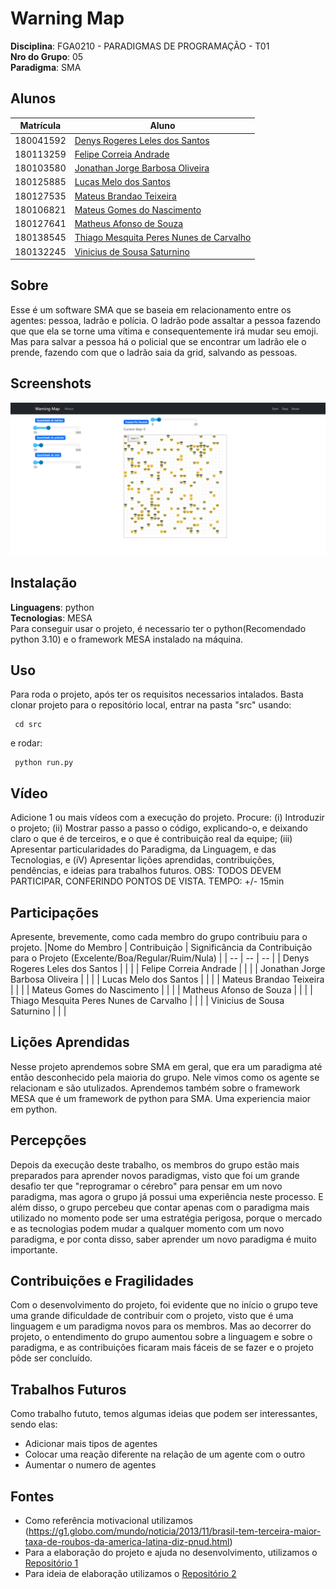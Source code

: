 # Warning Map

**Disciplina**: FGA0210 - PARADIGMAS DE PROGRAMAÇÃO - T01 <br>
**Nro do Grupo**: 05<br>
**Paradigma**: SMA<br>

## Alunos

|Matrícula | Aluno |
| -- | -- |
| 180041592  |  [Denys Rogeres Leles dos Santos](https://github.com/DenysRogeres) |
| 180113259  |  [Felipe Correia Andrade](https://github.com/Percon12) |
| 180103580  |  [Jonathan Jorge Barbosa Oliveira](https://github.com/Jonathan-Oliveira) |
| 180125885  |  [Lucas Melo dos Santos](https://github.com/luucas-melo) |
| 180127535  |  [Mateus Brandao Teixeira](https://github.com/mateusbrandaot) |
| 180106821  |  [Mateus Gomes do Nascimento](https://github.com/matgomes21) |
| 180127641  |  [Matheus Afonso de Souza](https://github.com/Matheusafonsouza) |
| 180138545  |  [Thiago Mesquita Peres Nunes de Carvalho](https://github.com/thiagompc) |
| 180132245  |  [Vinicius de Sousa Saturnino](https://github.com/viniciussaturnino) |

## Sobre

Esse é um software SMA que se baseia em relacionamento entre os agentes: pessoa, ladrão e polícia. O ladrão pode assaltar a pessoa fazendo que que ela se torne uma vítima e consequentemente irá mudar seu emoji. Mas para salvar a pessoa há o policial que se encontrar um ladrão ele o prende, fazendo com que o ladrão saia da grid, salvando as pessoas.

## Screenshots

![interface](src/assets/interface.png)

## Instalação

**Linguagens**: python<br>
**Tecnologias**: MESA<br>
Para conseguir usar o projeto, é necessario ter o python(Recomendado python 3.10) e o framework MESA instalado na máquina.

## Uso

Para roda o projeto, após ter os requisitos necessarios intalados. Basta clonar projeto para o repositório local, entrar na pasta "src" usando:
<pre><code> cd src
</code></pre>
e rodar:
<pre><code> python run.py
</code></pre>

## Vídeo

Adicione 1 ou mais vídeos com a execução do projeto.
Procure:
(i) Introduzir o projeto;
(ii) Mostrar passo a passo o código, explicando-o, e deixando claro o que é de terceiros, e o que é contribuição real da equipe;
(iii) Apresentar particularidades do Paradigma, da Linguagem, e das Tecnologias, e
(iV) Apresentar lições aprendidas, contribuições, pendências, e ideias para trabalhos futuros.
OBS: TODOS DEVEM PARTICIPAR, CONFERINDO PONTOS DE VISTA.
TEMPO: +/- 15min

## Participações

Apresente, brevemente, como cada membro do grupo contribuiu para o projeto.
|Nome do Membro | Contribuição | Significância da Contribuição para o Projeto (Excelente/Boa/Regular/Ruim/Nula) |
| -- | -- | -- |
| Denys Rogeres Leles dos Santos  |   |  |
| Felipe Correia Andrade  |   |   |
| Jonathan Jorge Barbosa Oliveira  |   |  |
| Lucas Melo dos Santos  |   |  |
| Mateus Brandao Teixeira  |   |  |
| Mateus Gomes do Nascimento  |   |  |
| Matheus Afonso de Souza  |   |  |
| Thiago Mesquita Peres Nunes de Carvalho  |   |  |
| Vinicius de Sousa Saturnino  |   |  |

## Lições Aprendidas

Nesse projeto aprendemos sobre SMA em geral, que era um paradigma até então desconhecido pela maioria do grupo. Nele vimos como os agente se relacionam e são utulizados. Aprendemos também sobre o framework MESA que é um framework de python para SMA. Uma experiencia maior em python.

## Percepções

Depois da execução deste trabalho, os membros do grupo estão mais preparados para aprender novos paradigmas, visto que foi um grande desafio ter que "reprogramar o cérebro" para pensar em um novo paradigma, mas agora o grupo já possui uma experiência neste processo. E além disso, o grupo percebeu que contar apenas com o paradigma mais utilizado no momento pode ser uma estratégia perigosa, porque o mercado e as tecnologias podem mudar a qualquer momento com um novo paradigma, e por conta disso, saber aprender um novo paradigma é muito importante.

## Contribuições e Fragilidades

Com o desenvolvimento do projeto, foi evidente que no início o grupo teve uma grande dificuldade de contribuir com o projeto, visto que é uma linguagem e um paradigma novos para os membros. Mas ao decorrer do projeto, o entendimento do grupo aumentou sobre a linguagem e sobre o paradigma, e as contribuições ficaram mais fáceis de se fazer e o projeto pôde ser concluído.

## Trabalhos Futuros

Como trabalho fututo, temos algumas ideias que podem ser interessantes, sendo elas:

- Adicionar mais tipos de agentes
- Colocar uma reação diferente na relação de um agente com o outro
- Aumentar o numero de agentes

## Fontes

- Como referência motivacional utilizamos (<https://g1.globo.com/mundo/noticia/2013/11/brasil-tem-terceira-maior-taxa-de-roubos-da-america-latina-diz-pnud.html>)
- Para a elaboração do projeto e ajuda no desenvolvimento, utilizamos o [Repositório 1](https://github.com/UnBParadigmas2021-1/2021.1_G1_SMA_Universitarios)
- Para ideia de elaboração utilizamos o [Repositório 2](https://github.com/projectmesa/mesa/tree/main/examples/wolf_sheep)
